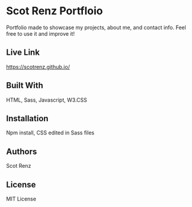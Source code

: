 # Scot Renz Portfloio

Portfolio made to showcase my projects, about me, and contact info. Feel free to use it and improve it!

## Live Link

https://scotrenz.github.io/ 

## Built With

HTML, Sass, Javascript, W3.CSS

## Installation

Npm install, CSS edited in Sass files

## Authors

Scot Renz

## License

MIT License
